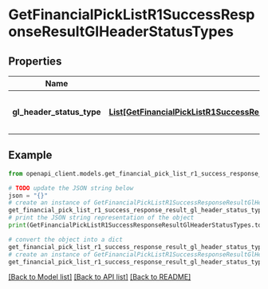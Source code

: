 # GetFinancialPickListR1SuccessResponseResultGlHeaderStatusTypes


## Properties

Name | Type | Description | Notes
------------ | ------------- | ------------- | -------------
**gl_header_status_type** | [**List[GetFinancialPickListR1SuccessResponseResultGlHeaderStatusTypesGlHeaderStatusTypeInner]**](GetFinancialPickListR1SuccessResponseResultGlHeaderStatusTypesGlHeaderStatusTypeInner.md) | A list of GL header status types. | 

## Example

```python
from openapi_client.models.get_financial_pick_list_r1_success_response_result_gl_header_status_types import GetFinancialPickListR1SuccessResponseResultGlHeaderStatusTypes

# TODO update the JSON string below
json = "{}"
# create an instance of GetFinancialPickListR1SuccessResponseResultGlHeaderStatusTypes from a JSON string
get_financial_pick_list_r1_success_response_result_gl_header_status_types_instance = GetFinancialPickListR1SuccessResponseResultGlHeaderStatusTypes.from_json(json)
# print the JSON string representation of the object
print(GetFinancialPickListR1SuccessResponseResultGlHeaderStatusTypes.to_json())

# convert the object into a dict
get_financial_pick_list_r1_success_response_result_gl_header_status_types_dict = get_financial_pick_list_r1_success_response_result_gl_header_status_types_instance.to_dict()
# create an instance of GetFinancialPickListR1SuccessResponseResultGlHeaderStatusTypes from a dict
get_financial_pick_list_r1_success_response_result_gl_header_status_types_from_dict = GetFinancialPickListR1SuccessResponseResultGlHeaderStatusTypes.from_dict(get_financial_pick_list_r1_success_response_result_gl_header_status_types_dict)
```
[[Back to Model list]](../README.md#documentation-for-models) [[Back to API list]](../README.md#documentation-for-api-endpoints) [[Back to README]](../README.md)


